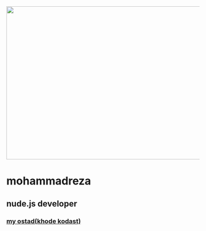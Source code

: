 <img src="https://media.tenor.com/INWZc-XWx2AAAAAM/skeleton-berserk.gif" width="1000" height="400" />
</br>
<h1>mohammadreza</h1>
<h2>nude.js developer</h2>
<h3><a href="https://mohsenmodhej.com/">my ostad(khode kodast)</a></h3>
<br/>
